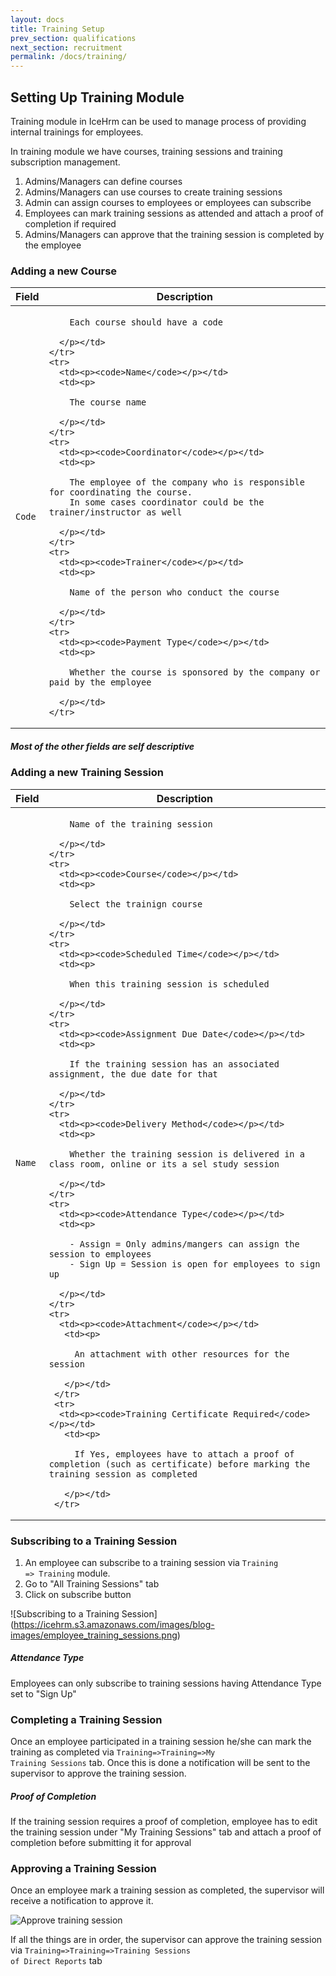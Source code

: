 ```yaml
---
layout: docs
title: Training Setup
prev_section: qualifications
next_section: recruitment
permalink: /docs/training/
---
```


## Setting Up Training Module

Training module in IceHrm can be used to manage process of providing internal trainings for employees.

In training module we have courses, training sessions and training subscription management.

 1. Admins/Managers can define courses
 2. Admins/Managers can use courses to create training sessions
 3. Admin can assign courses to employees or employees can subscribe
 4. Employees can mark training sessions as attended and attach a proof of completion if required
 5. Admins/Managers can approve that the training session is completed by the employee
 
 
### Adding a new Course

<div class="mobile-side-scroller">
<table>
  <thead>
    <tr>
      <th>Field</th>
      <th>Description</th>
    </tr>
  </thead>
  <tbody>
    <tr>
      <td><p><code>Code</code></p></td>
      <td><p>
        
        Each course should have a code

      </p></td>
    </tr>
    <tr>
      <td><p><code>Name</code></p></td>
      <td><p>

        The course name

      </p></td>
    </tr>
    <tr>
      <td><p><code>Coordinator</code></p></td>
      <td><p>

        The employee of the company who is responsible for coordinating the course.
        In some cases coordinator could be the trainer/instructor as well

      </p></td>
    </tr>
    <tr>
      <td><p><code>Trainer</code></p></td>
      <td><p>

        Name of the person who conduct the course

      </p></td>
    </tr>
    <tr>
      <td><p><code>Payment Type</code></p></td>
      <td><p>

        Whether the course is sponsored by the company or paid by the employee

      </p></td>
    </tr>
  </tbody>
</table>
</div>

<div class="note info">
  <h5>Most of the other fields are self descriptive</h5>
  <p></p>
</div>

### Adding a new Training Session

<div class="mobile-side-scroller">
<table>
  <thead>
    <tr>
      <th>Field</th>
      <th>Description</th>
    </tr>
  </thead>
  <tbody>
    <tr>
      <td><p><code>Name</code></p></td>
      <td><p>
        
        Name of the training session

      </p></td>
    </tr>
    <tr>
      <td><p><code>Course</code></p></td>
      <td><p>

        Select the trainign course

      </p></td>
    </tr>
    <tr>
      <td><p><code>Scheduled Time</code></p></td>
      <td><p>

        When this training session is scheduled

      </p></td>
    </tr>
    <tr>
      <td><p><code>Assignment Due Date</code></p></td>
      <td><p>

        If the training session has an associated assignment, the due date for that

      </p></td>
    </tr>
    <tr>
      <td><p><code>Delivery Method</code></p></td>
      <td><p>

        Whether the training session is delivered in a class room, online or its a sel study session

      </p></td>
    </tr>
    <tr>
      <td><p><code>Attendance Type</code></p></td>
      <td><p>

        - Assign = Only admins/mangers can assign the session to employees
        - Sign Up = Session is open for employees to sign up

      </p></td>
    </tr>
    <tr>
      <td><p><code>Attachment</code></p></td>
       <td><p>
 
         An attachment with other resources for the session
 
       </p></td>
     </tr>
     <tr>
      <td><p><code>Training Certificate Required</code></p></td>
       <td><p>
 
         If Yes, employees have to attach a proof of completion (such as certificate) before marking the training session as completed
 
       </p></td>
     </tr>
  </tbody>
</table>
</div>


### Subscribing to a Training Session

1. An employee can subscribe to a training session via <code>Training => Training</code> module.
2. Go to "All Training Sessions" tab
3. Click on subscribe button

![Subscribing to a Training Session] (https://icehrm.s3.amazonaws.com/images/blog-images/employee_training_sessions.png)


<div class="note warning">
  <h5>Attendance Type</h5>
  <p>Employees can only subscribe to training sessions having Attendance Type set to "Sign Up"</p>
</div>

### Completing a Training Session

Once an employee participated in a training session he/she can mark the training as completed via 
<code>Training=>Training=>My Training Sessions</code> tab. Once this is done a notification will be sent
to the supervisor to approve the training session.

<div class="note info">
  <h5>Proof of Completion</h5>
  <p>If the training session requires a proof of completion, employee has to edit the training session under "My Training Sessions" tab
  and attach a proof of completion before submitting it for approval</p>
</div>
 
 
### Approving a Training Session
 
Once an employee mark a training session as completed, the supervisor will receive a notification to approve it.

![Approve training session](https://icehrm.s3.amazonaws.com/images/blog-images/approve_training_session.png)

If all the things are in order, the supervisor can approve the training session via <code>Training=>Training=>Training Sessions of Direct Reports</code> tab

